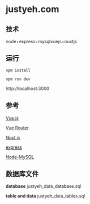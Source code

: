 # justyeh.com

## 技术

node+express+mysqlvuejs+nuxtjs

## 运行

`npm install`

`npm run dev`

http://localhost:3000

## 参考

[Vue.js](https://cn.vuejs.org/)

[Vue Router](https://router.vuejs.org/zh-cn/)

[Nuxt.js](https://zh.nuxtjs.org/)

[express](http://www.expressjs.com.cn/)

[Node-MySQL](http://www.oschina.net/translate/node-mysql-tutorial?utm_source=tuicool&utm_medium=referral)

## 数据库文件

**database**
justyeh_data_database.sql

**table and data**
justyeh_data_tables.sql
